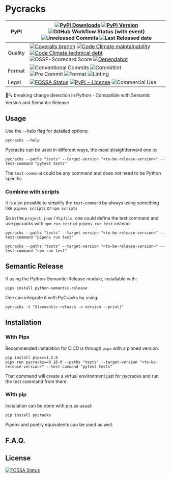 # Pycracks

| PyPI    | [![PyPI Downloads](https://img.shields.io/pypi/dm/pycracks?style=for-the-badge&label=Installations&color=steelblue&logo=pypi)](https://pypistats.org/packages/pycracks) [![PyPI Version](https://img.shields.io/pypi/v/pycracks?style=for-the-badge&logo=pypi)](https://pypi.org/project/PyCracks/) ![GitHub Workflow Status (with event)](https://img.shields.io/github/actions/workflow/status/elc/pycracks/test.yml?style=for-the-badge&logo=githubactions&label=CICD) <br> ![Unreleased Commits](https://img.shields.io/github/commits-difference/elc/pycracks?base=develop&head=master&style=for-the-badge&logo=git&label=Unreleased%20Commits) ![Last Released date](https://img.shields.io/github/last-commit/elc/pycracks/master?style=for-the-badge&logo=git&label=Last%20Released%20on) 	|
|---------|----------------------------------------------------------------------------------------------------------------------------------------------------------------------------------------------------------------------------------------------------------------------------------------------------------------------------------------------------------------------------------------------------------------------------------------------------------------------------------------------------------------------------------------------------------------------------------------------------------------------------------------------------------------------------------------------------------------------------------------------------------------------------------------------	|
| Quality | [![Coveralls branch](https://img.shields.io/coverallsCoverage/github/ELC/pycracks?branch=master&style=for-the-badge&logo=coveralls)](https://coveralls.io/github/ELC/pycracks) [![Code Climate maintainability](https://img.shields.io/codeclimate/maintainability/ELC/pycracks?style=for-the-badge&logo=codeclimate)](https://codeclimate.com/github/ELC/pycracks) [![Code Climate technical debt](https://img.shields.io/codeclimate/tech-debt/ELC/pycracks?style=for-the-badge&logo=codeclimate)](https://codeclimate.com/github/ELC/pycracks) <br> ![OSSF-Scorecard Score](https://img.shields.io/ossf-scorecard/github.com/ELC/pycracks?style=for-the-badge&label=OpenSSF%20Score) [![Dependabot](https://img.shields.io/badge/Dependabot-Enabled-brightgreen?style=for-the-badge&logo=dependabot)](https://github.com/ELC/pycracks/blob/master/.github/dependabot.yml)                                                                                                           	|
| Format  | ![Conventional Commits](https://img.shields.io/badge/semantic--release-conventional-steelblue?logo=semantic-release&style=for-the-badge) ![Commitlint](https://img.shields.io/badge/commitlint-%E2%9C%93-brightgreen?logo=commitlint&style=for-the-badge) <br> ![Pre Commit](https://img.shields.io/badge/Pre--Commit-%E2%9C%93-brightgreen?style=for-the-badge&logo=precommit) ![Format](https://img.shields.io/badge/Format-Ruff-brightgreen?style=for-the-badge&color=black) ![Linting](https://img.shields.io/endpoint?url=https%3A%2F%2Fraw.githubusercontent.com%2Fcharliermarsh%2Fruff%2Fmain%2Fassets%2Fbadge%2Fv2.json&style=for-the-badge&label=Linting)                                                                                                                                	|
| Legal   | [![FOSSA Status](https://img.shields.io/badge/LICENSE%20SCAN-PASSING-CD2956?style=for-the-badge&logo=fossa)](https://app.fossa.com/projects/git%2Bgithub.com%2FELC%2Fpycracks) [![PyPI - License](https://img.shields.io/pypi/l/pycracks?style=for-the-badge&logo=opensourceinitiative)](./LICENSE) ![Commercial Use](https://img.shields.io/badge/Comercial_Use-%E2%9C%93-brightgreen?style=for-the-badge)                                                                                                                                                                                                                                                                                                                                                                                  	|

💢🔍 breaking change detection in Python - Compatible with Semantic Version and Semantic Release

## Usage

Use the --help flag for detailed options:

```shell
pycracks --help
```

Pycracks can be used in different ways, the most straightforward one is:

```shell
pycracks --paths "tests" --target-version "<to-be-release-version>" --test-command "pytest tests"
```

The `test-command` could be any command and does not need to be Python specific

### Combine with scripts

It is also possible to simplify the `test-command` by always using something like `pipenv scripts` or `npm scripts`

So in the `project.json` / `Pipfile`, one could define the test command and use pycracks with `npm run test` or `pipenv run test` instead:

```shell
pycracks --paths "tests" --target-version "<to-be-release-version>" --test-command "pipenv run test"
```

```shell
pycracks --paths "tests" --target-version "<to-be-release-version>" --test-command "npm run test"
```

## Semantic Release

If using the Python-Semantic-Release module, installable with:

```shell
pipx install python-semantic-release
```

One can integrate it with PyCracks by using:

```shell
pycracks -t "$(semantic-release -v version --print)"
```

## Installation


### With Pipx

Recommended instalation for CICD is through `pipx` with a pinned version:

```shell
pip install pipx==1.2.0
pipx run pycracks==0.18.0 --paths "tests" --target-version "<to-be-release-version>" --test-command "pytest tests"
```

That command will create a virtual environment just for pycracks and run the test command from there.

### With pip

Instalation can be done with pip as usual:

```shell
pip install pycracks
```

Pipenv and poetry equivalents can be used as well.

## F.A.Q.

## License

[![FOSSA Status](https://app.fossa.com/api/projects/git%2Bgithub.com%2FELC%2Fpycracks.svg?type=large)](https://app.fossa.com/projects/git%2Bgithub.com%2FELC%2Fpycracks)
